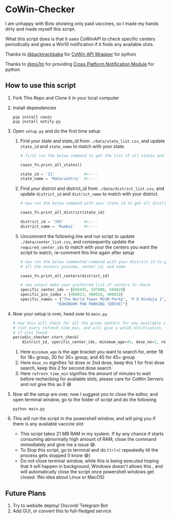 # CoWin-Checker

I am unhappy with Bots showing only paid vaccines, so I made my hands dirty and made myself this script.

What this script does is that it uses CoWinAPI to check specific centers periodically and gives a Win10 notification if it finds any available slots.

Thanks to [@backtrackbaba](https://github.com/backtrackbaba) for [CoWin API Wrapper](https://github.com/backtrackbaba/cowin) for python

Thanks to [@ms7m](https://github.com/ms7m) for providing [Cross Platform Notification Module](https://github.com/ms7m/notify-py) for python

## How to use this script

1.  Fork This Repo and Clone it in your local computer
2.  Install dependencies
    ```shell
    pip install cowin
    pip install notify-py
    ```
3.  Open `setup.py` and do the first time setup

    1. Find your state and state_id from `./data/state_list.csv`, and update `state_id` and `state_name` to match with your state.

        ```python
        # first run the below command to get the list of all states and their id's

        cowin_fn.print_all_states()

        state_id = '21'             #<----
        state_name = 'Maharashtra'  #<----
        ```

    2. Find your district and district_id from `./data/district_list.csv`, and update `district_id` and `district_name` to match with your district.

        ```python
        # now run the below command with your state_id to get all district and their district_ids

        cowin_fn.print_all_district(state_id)

        district_id = '395'         #<----
        district_name = 'Mumbai'    #<----
        ```

    3. Uncomment the following line and run script to update `./data/center_list.csv`, and consequently update the `required_center_ids` to match with your the centers you want the script to watch, re-comment this line again after setup

        ```python
        # now run the below commented command with your district_id to get
        # all the centers pincode, center_id, and name

        cowin_fn.print_all_centers(district_id)

        # now select make your preferred list of centers to check
        specific_center_ids = {695695, 597000, 694629}                     #<---
        specific_pin_codes = {400013, 400016, 400028}                      #<---
        specific_names = {"The World Tower MCGM Parkg", "P D Hinduja 1",   #<---
                        "KOHINOOR PUB PARKING (DRIVE)"}                    #<---
        ```

4.  Now your setup is over, head over to `main.py`

    ```python
    # now this will check for all the given centers for any available vaccine
    # slot every refresh_time_min, and will give a win10 notification,
    # if slot found
    periodic_checker.start_check(
        district_id, specific_center_ids, minimum_age=45, dose_no=2, refresh_time_min=1)
    ```

    1. Here `minimum_age` is the age bracket you want to search for, enter 18 for 18+ group, 30 for 30+ group, and 45 for 45+ group
    2. Here `dose_no` signifies 1st dose or 2nd dose, keep this 1 for first dose search, keep this 2 for second dose search
    3. Here `refresh_time_min` signifies the amount of minutes to wait before rechecking for available slots, please care for CoWin Servers and not give this as 0 😅

5.  Now all the setup are over, now I suggest you to close the editor, and open terminal window, go to the folder of script and do the following

    ```shell
    python main.py
    ```

6.  This will run the script in the powershell window, and will ping you if there is any available vaccine slot
    -   This script takes 21 MB RAM in my system. If by any chance if starts consuming abnormally high amount of RAM, close the command immediately and give me a issue 😅.
    -   To Stop this script, go to terminal and do `Ctrl+C` repeatedly till the process gets stopped (I know 😅)
    -   Do not close terminal window, while this is being executed hoping that it will happen in background, Windows doesn't allows this , and will automatically close the script once powershell windows get closed. (No idea about Linux or MacOS)

## Future Plans

1. Try to website deploy/ Discord/ Telegram Bot
2. Add GUI, or convert this to full-fledged service
